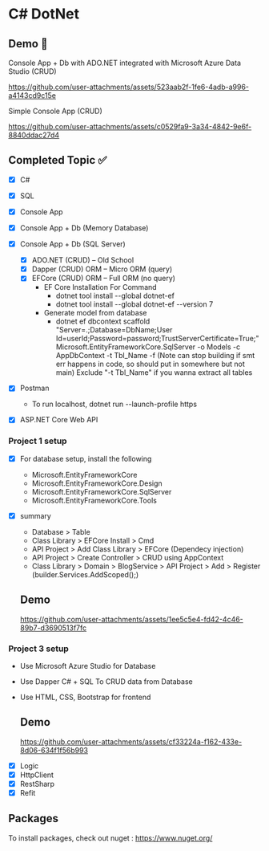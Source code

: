 # C# DotNet

## Demo 🎥
Console App + Db with ADO.NET integrated with Microsoft Azure Data Studio (CRUD)

https://github.com/user-attachments/assets/523aab2f-1fe6-4adb-a996-a4143cd9c15e

Simple Console App (CRUD)

https://github.com/user-attachments/assets/c0529fa9-3a34-4842-9e6f-8840ddac27d4

## Completed Topic ✅

- [x] C#  
- [x] SQL

- [x] Console App  
- [x] Console App + Db (Memory Database)  
- [x] Console App + Db (SQL Server) 

    * [x] ADO.NET (CRUD) – Old School 
    * [x] Dapper (CRUD) ORM – Micro ORM (query) 
    * [x] EFCore (CRUD) ORM – Full ORM (no query)
        - EF Core Installation For Command
            - dotnet tool install --global dotnet-ef
            - dotnet tool install --global dotnet-ef --version 7
        - Generate model from database
            - dotnet ef dbcontext scaffold "Server=.;Database=DbName;User Id=userId;Password=password;TrustServerCertificate=True;" Microsoft.EntityFrameworkCore.SqlServer -o Models -c AppDbContext -t Tbl_Name -f (Note can stop building if smt err happens in code, so should put in somewhere but not main)
            Exclude "-t Tbl_Name" if you wanna extract all tables

- [x] Postman
    - To run localhost, dotnet run --launch-profile https
- [x] ASP.NET Core Web API

### Project 1 setup
- [x] For database setup, install the following
    - Microsoft.EntityFrameworkCore
    - Microsoft.EntityFrameworkCore.Design
    - Microsoft.EntityFrameworkCore.SqlServer
    - Microsoft.EntityFrameworkCore.Tools
- [x] summary
    - Database > Table
    - Class Library > EFCore Install > Cmd
    - API Project > Add Class Library > EFCore (Dependecy injection)
    - API Project > Create Controller > CRUD using AppContext
    - Class Library > Domain > BlogService > API Project > Add > Register (builder.Services.AddScoped<BlogService>();)

    ## Demo
    https://github.com/user-attachments/assets/1ee5c5e4-fd42-4c46-89b7-d3690513f7fc

### Project 3 setup
- Use Microsoft Azure Studio for Database
- Use Dapper C# + SQL To CRUD data from Database
- Use HTML, CSS, Bootstrap for frontend

    ## Demo
    https://github.com/user-attachments/assets/cf33224a-f162-433e-8d06-634f1f56b993

- [x] Logic
- [x] HttpClient
- [x] RestSharp
- [x] Refit

## Packages
To install packages, check out nuget : https://www.nuget.org/